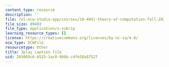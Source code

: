 ```yaml
---
content_type: resource
description: ''
file: /ol-ocw-studio-app/courses/18-404j-theory-of-computation-fall-2020/2b5069c6b5251ac09bbbc4fe58a87527_9syvZr-9xwk.srt
file_size: 89493
file_type: application/x-subrip
learning_resource_types: []
license: https://creativecommons.org/licenses/by-nc-sa/4.0/
ocw_type: OCWFile
resourcetype: Other
title: 3play caption file
uid: 2b5069c6-b525-1ac0-9bbb-c4fe58a87527
---
```

